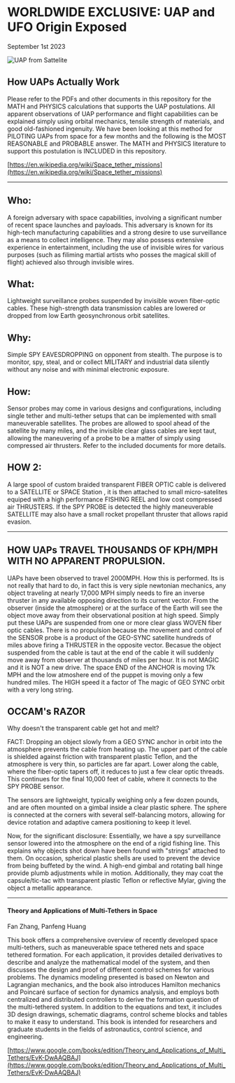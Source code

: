 # WORLDWIDE EXCLUSIVE: UAP and UFO Origin Exposed

September 1st 2023

![UAP from Sattelite](https://upload.wikimedia.org/wikipedia/commons/f/ff/Yes2everest.jpg)

## How UAPs Actually Work
Please refer to the PDFs and other documents in this repository for the MATH and PHYSICS calculations that supports the UAP postulations. All apparent observations of UAP performance and flight capabilities can be explained simply using orbital mechanics, tensile strength of materials, and good old-fashioned ingenuity. We have been looking at this method for PILOTING UAPs from space for a few months and the following is the MOST REASONABLE and PROBABLE answer. The MATH and PHYSICS literature to support this postulation is INCLUDED in this repository.

[https://en.wikipedia.org/wiki/Space_tether_missions](https://en.wikipedia.org/wiki/Space_tether_missions)

---

## Who:
A foreign adversary with space capabilities, involving a significant number of recent space launches and payloads. This adversary is known for its high-tech manufacturing capabilities and a strong desire to use surveillance as a means to collect intelligence. They may also possess extensive experience in entertainment, including the use of invisible wires for various purposes (such as filiming martial artists who posses the magical skill of flight) achieved also through invisible wires.

## What:
Lightweight surveillance probes suspended by invisible woven fiber-optic cables. These high-strength data transmission cables are lowered or dropped from low Earth geosynchronous orbit satellites.

## Why:
Simple SPY EAVESDROPPING on opponent from stealth. The purpose is to monitor, spy, steal, and or collect MILITARY and industrial data silently without any noise and with minimal electronic exposure.

## How:
Sensor probes may come in various designs and configurations, including single tether and multi-tether setups that can be implemented with small maneuverable satellites. The probes are allowed to spool ahead of the satellite by many miles, and the invisible clear glass cables are kept taut, allowing the maneuvering of a probe to be a matter of simply using compressed air thrusters. Refer to the included documents for more details.

## HOW 2:
A large spool of custom braided transparent FIBER OPTIC cable is delivered to a SATELLITE or SPACE Station , it is then attached to small micro-satelites equiped with a high performance FISHING REEL and low cost compressed air THRUSTERS. If the SPY PROBE is detected the highly maneuverable SATELLITE may also have a small rocket propellant thruster that allows rapid evasion.

-------

## HOW UAPs TRAVEL THOUSANDS OF KPH/MPH WITH NO APPARENT PROPULSION. 
UAPs have been observed to travel 2000MPH. How this is performed.
Its is not really that hard to do, in fact this is very siple newtonian mechanics, any object traveling at nearly 17,000 MPH simply needs to fire an inverse thruster in any available opposing direction to its current vector. From the observer (inside the atmosphere) or at the surface of the Earth will see the object move away from their observational position at high speed.
Simply put these UAPs are suspended from one or more clear glass WOVEN fiber optic  cables. There is no propulsion because the movement and control of the SENSOR probe is a product of the GEO-SYNC satellite hundreds of miles above firing a THRUSTER in the opposite vector.  Becasue the object suspended from the cable is taut at the end of the cable it will suddenly move away from observer at thousands of miles per hour. It is not MAGIC and it is NOT a new drive. The space END of the ANCHOR is moving 17k MPH and the low atmoshere end of the puppet is moving only a few hundred miles.  The HIGH speed it a factor of The magic of GEO SYNC orbit with a very long string. 

##  OCCAM's RAZOR
Why doesn't the transparent cable get hot and melt? 

FACT: Dropping an object slowly from a GEO SYNC anchor in orbit into the atmosphere prevents the cable from heating up. The upper part of the cable is shielded against friction with transparent plastic Teflon, and the atmosphere is very thin, so particles are far apart. Lower along the cable, where the fiber-optic tapers off, it reduces to just a few clear optic threads. This continues for the final 10,000 feet of cable, where it connects to the SPY PROBE sensor.

The sensors are lightweight, typically weighing only a few dozen pounds, and are often mounted on a gimbal inside a clear plastic sphere. The sphere is connected at the corners with several self-balancing motors, allowing for device rotation and adaptive camera positioning to keep it level.

Now, for the significant disclosure: Essentially, we have a spy surveillance sensor lowered into the atmosphere on the end of a rigid fishing line. This explains why objects shot down have been found with "strings" attached to them. On occasion, spherical plastic shells are used to prevent the device from being buffeted by the wind. A high-end gimbal and rotating ball hinge provide plumb adjustments while in motion. Additionally, they may coat the capsule/tic-tac with transparent plastic Teflon or reflective Mylar, giving the object a metallic appearance.

-------

#### Theory and Applications of Multi-Tethers in Space
Fan Zhang, Panfeng Huang

This book offers a comprehensive overview of recently developed space multi-tethers, such as maneuverable space tethered nets and space tethered formation. For each application, it provides detailed derivatives to describe and analyze the mathematical model of the system, and then discusses the design and proof of different control schemes for various problems. The dynamics modeling presented is based on Newton and Lagrangian mechanics, and the book also introduces Hamilton mechanics and Poincaré surface of section for dynamics analysis, and employs both centralized and distributed controllers to derive the formation question of the multi-tethered system. In addition to the equations and text, it includes 3D design drawings, schematic diagrams, control scheme blocks and tables to make it easy to understand. This book is intended for researchers and graduate students in the fields of astronautics, control science, and engineering.

[https://www.google.com/books/edition/Theory_and_Applications_of_Multi_Tethers/EvK-DwAAQBAJ](https://www.google.com/books/edition/Theory_and_Applications_of_Multi_Tethers/EvK-DwAAQBAJ)
